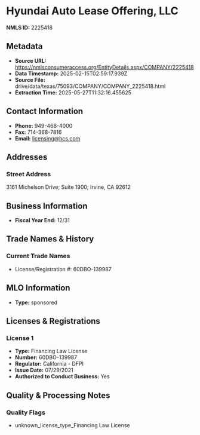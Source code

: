 # Hyundai Auto Lease Offering, LLC

**NMLS ID:** 2225418

## Metadata
- **Source URL:** https://nmlsconsumeraccess.org/EntityDetails.aspx/COMPANY/2225418
- **Data Timestamp:** 2025-02-15T02:59:17.939Z
- **Source File:** drive/data/texas/75093/COMPANY/COMPANY_2225418.html
- **Extraction Time:** 2025-05-27T11:32:16.455625

## Contact Information
- **Phone:** 949-468-4000
- **Fax:** 714-368-7816
- **Email:** licensing@hcs.com

## Addresses
### Street Address
3161 Michelson Drive; Suite 1900; Irvine, CA 92612

## Business Information
- **Fiscal Year End:** 12/31

## Trade Names & History
### Current Trade Names
- License/Registration #: 60DBO-139987

## MLO Information
- **Type:** sponsored

## Licenses & Registrations

### License 1
- **Type:** Financing Law License
- **Number:** 60DBO-139987
- **Regulator:** California - DFPI
- **Issue Date:** 07/29/2021
- **Authorized to Conduct Business:** Yes

## Quality & Processing Notes
### Quality Flags
- unknown_license_type_Financing Law License
